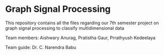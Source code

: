 # Graph Signal Processing

This repository contains all the files regarding our 7th semester project on graph signal processing to classify multidimensional data

Team members: 
Aishwary Anurag,
Pratistha Gaur,
Prrathyush Kedeelaya

Team guide:
Dr. C. Narendra Babu

